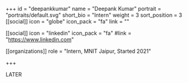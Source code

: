 +++
id = "deepankkumar"
name = "Deepank Kumar"
portrait = "portraits/default.svg"
short_bio = "Intern"
weight = 3
sort_position = 3
[[social]]
    icon = "globe"
    icon_pack = "fa"
    link = ""

[[social]]
    icon = "linkedin"
    icon_pack = "fa"
    #link = "https://www.linkedin.com"

[[organizations]]
    role = "Intern, MNIT Jaipur, Started 2021"

+++

LATER